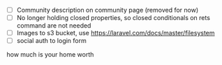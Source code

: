 - [ ] Community description on community page (removed for now)
- [ ] No longer holding closed properties, so closed conditionals on rets command are not needed
- [ ] Images to s3 bucket, use https://laravel.com/docs/master/filesystem
- [ ] social auth to login form

how much is your home worth
